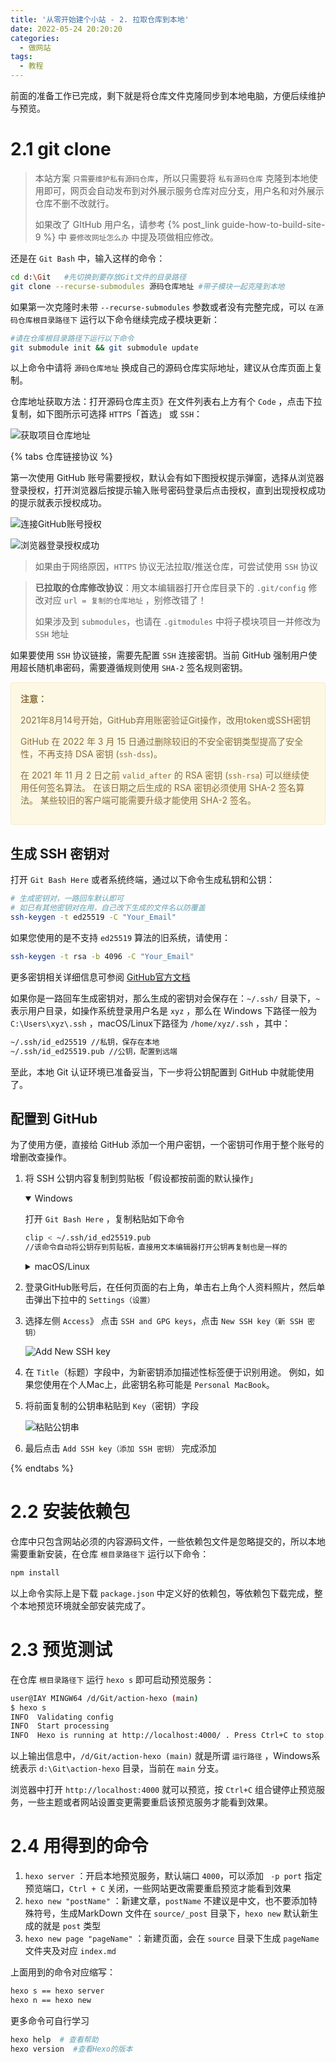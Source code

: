 ```yaml
---
title: '从零开始建个小站 - 2. 拉取仓库到本地'
date: 2022-05-24 20:20:20
categories:
  - 做网站
tags:
  - 教程
---
```

前面的准备工作已完成，剩下就是将仓库文件克隆同步到本地电脑，方便后续维护与预览。
<!-- more -->
# 2.1 git clone

> 本站方案 `只需要维护私有源码仓库`，所以只需要将 `私有源码仓库` 克隆到本地使用即可，网页会自动发布到对外展示服务仓库对应分支，用户名和对外展示仓库不删不改就行。
>
> 如果改了 GItHub 用户名，请参考 {% post_link guide-how-to-build-site-9 %} 中 `要修改网址怎么办` 中提及项做相应修改。

还是在 `Git Bash` 中，输入这样的命令：
```bash
cd d:\Git   #先切换到要存放Git文件的目录路径
git clone --recurse-submodules 源码仓库地址 #带子模块一起克隆到本地
```

如果第一次克隆时未带 `--recurse-submodules` 参数或者没有完整完成，可以 `在源码仓库根目录路径下` 运行以下命令继续完成子模块更新：
```bash
#请在仓库根目录路径下运行以下命令
git submodule init && git submodule update
```

以上命令中请将 `源码仓库地址` 换成自己的源码仓库实际地址，建议从仓库页面上复制。

仓库地址获取方法：打开源码仓库主页》在文件列表右上方有个 `Code` ，点击下拉复制，如下图所示可选择 `HTTPS`「首选」 或 `SSH`：

![获取项目仓库地址](https://cdn.jsdelivr.net/gh/828767/static/images/github_clone_https_url.png)

{% tabs 仓库链接协议 %}
<!-- tab HTTPS -->

第一次使用 GitHub 账号需要授权，默认会有如下图授权提示弹窗，选择从浏览器登录授权，打开浏览器后按提示输入账号密码登录后点击授权，直到出现授权成功的提示就表示授权成功。

![连接GitHub账号授权](https://cdn.jsdelivr.net/gh/828767/static/images/github-auth-connect.png)

![浏览器登录授权成功](https://cdn.jsdelivr.net/gh/828767/static/images/git-repo-authentication.jpg)

> 如果由于网络原因，`HTTPS` 协议无法拉取/推送仓库，可尝试使用 `SSH` 协议

> **已拉取的仓库修改协议**：用文本编辑器打开仓库目录下的 `.git/config` 修改对应 `url = 复制的仓库地址` ，别修改错了！
>
> 如果涉及到 `submodules`，也请在 `.gitmodules` 中将子模块项目一并修改为 `SSH` 地址

<!-- endtab -->

<!-- tab SSH -->
如果要使用 `SSH` 协议链接，需要先配置 `SSH` 连接密钥。当前 GitHub 强制用户使用超长随机串密码，需要遵循规则使用 `SHA-2` 签名规则密钥。

<div style="padding: 15px; border: 1px solid transparent; border-color: transparent; margin-bottom: 20px; border-radius: 4px; color: #8a6d3b;; background-color: #fcf8e3; border-color: #faebcc;">
<strong>注意：</strong> 
<p>2021年8月14号开始，GitHub弃用账密验证Git操作，改用token或SSH密钥</p>
<p>GitHub 在 2022 年 3 月 15 日通过删除较旧的不安全密钥类型提高了安全性，不再支持 DSA 密钥 (<code>ssh-dss</code>)。</p>
<p>在 2021 年 11 月 2 日之前 <code>valid_after</code> 的 RSA 密钥 (<code>ssh-rsa</code>) 可以继续使用任何签名算法。 在该日期之后生成的 RSA 密钥必须使用 SHA-2 签名算法。 某些较旧的客户端可能需要升级才能使用 SHA-2 签名。</p></div>

## 生成 SSH 密钥对
打开 `Git Bash Here` 或者系统终端，通过以下命令生成私钥和公钥：

```bash
# 生成密钥对，一路回车默认即可
# 如已有其他密钥对在用，自己改下生成的文件名以防覆盖
ssh-keygen -t ed25519 -C "Your_Email"
```

如果您使用的是不支持 `ed25519` 算法的旧系统，请使用：
```bash
ssh-keygen -t rsa -b 4096 -C "Your_Email"
```
更多密钥相关详细信息可参阅 [GitHub官方文档](https://docs.github.com/cn/authentication/connecting-to-github-with-ssh/generating-a-new-ssh-key-and-adding-it-to-the-ssh-agent)

如果你是一路回车生成密钥对，那么生成的密钥对会保存在：`~/.ssh/` 目录下，`~` 表示用户目录，如操作系统登录用户名是 `xyz` ，那么在 Windows 下路径一般为 `C:\Users\xyz\.ssh` ，macOS/Linux下路径为 `/home/xyz/.ssh` ，其中：
```bash
~/.ssh/id_ed25519 //私钥，保存在本地
~/.ssh/id_ed25519.pub //公钥，配置到远端
```

至此，本地 Git 认证环境已准备妥当，下一步将公钥配置到 GitHub 中就能使用了。

## 配置到 GitHub
为了使用方便，直接给 GitHub 添加一个用户密钥，一个密钥可作用于整个账号的增删改查操作。

1. 将 SSH 公钥内容复制到剪贴板「假设都按前面的默认操作」
    <details open><summary>Windows</summary>

    打开 `Git Bash Here` ，复制粘贴如下命令
    ```bash
    clip < ~/.ssh/id_ed25519.pub
    //该命令自动将公钥存到剪贴板，直接用文本编辑器打开公钥再复制也是一样的
    ```

    </details>
    <details><summary>macOS/Linux</summary>

    打开 `Terminal`（终端），复制粘贴如下命令：
    ```bash
    cat ~/.ssh/id_ed25519.pub
    // 执行完将打印出来的公钥内容完整复制待用
    ```

    </details>

2.  登录GitHub账号后，在任何页面的右上角，单击右上角个人资料照片，然后单击弹出下拉中的 `Settings（设置）`

3. 选择左侧 `Access`》 点击 `SSH and GPG keys`，点击 `New SSH key（新 SSH 密钥）`
    
    ![Add New SSH key](https://cdn.jsdelivr.net/gh/828767/static/images/github_set_access_new_ssh.png)

4. 在 `Title`（标题）字段中，为新密钥添加描述性标签便于识别用途。 例如，如果您使用在个人Mac上，此密钥名称可能是 `Personal MacBook`。

5. 将前面复制的公钥串粘贴到 `Key`（密钥）字段
    
    ![粘贴公钥串](https://docs.github.com/assets/cb-24796/images/help/settings/ssh-key-paste.png)

6. 最后点击 `Add SSH key（添加 SSH 密钥）` 完成添加


<!-- endtab -->
{% endtabs %}

# 2.2 安装依赖包
仓库中只包含网站必须的内容源码文件，一些依赖包文件是忽略提交的，所以本地需要重新安装，在仓库 `根目录路径下` 运行以下命令：
```bash
npm install
```

以上命令实际上是下载 `package.json` 中定义好的依赖包，等依赖包下载完成，整个本地预览环境就全部安装完成了。


# 2.3 预览测试
在仓库 `根目录路径下` 运行 `hexo s` 即可启动预览服务：
```bash
user@IAY MINGW64 /d/Git/action-hexo (main)
$ hexo s
INFO  Validating config
INFO  Start processing
INFO  Hexo is running at http://localhost:4000/ . Press Ctrl+C to stop.
```
以上输出信息中，`/d/Git/action-hexo (main)` 就是所谓 `运行路径` ，Windows系统表示 `d:\Git\action-hexo` 目录，当前在 `main` 分支。

浏览器中打开 `http://localhost:4000` 就可以预览，按 `Ctrl+C` 组合键停止预览服务，一些主题或者网站设置变更需要重启该预览服务才能看到效果。

# 2.4 用得到的命令

1. `hexo server` ：开启本地预览服务，默认端口 `4000`，可以添加 ` -p port` 指定预览端口，`Ctrl + C` 关闭，一些网站更改需要重启预览才能看到效果
2. `hexo new "postName"` ：新建文章，`postName` 不建议是中文，也不要添加特殊符号，生成MarkDown 文件在 `source/_post` 目录下，`hexo new` 默认新生成的就是 `post` 类型
3. `hexo new page "pageName"` ：新建页面，会在 `source` 目录下生成 `pageName` 文件夹及对应 `index.md`

上面用到的命令对应缩写：
```bash
hexo s == hexo server
hexo n == hexo new
```

更多命令可自行学习
```bash
hexo help  # 查看帮助
hexo version  #查看Hexo的版本
```
